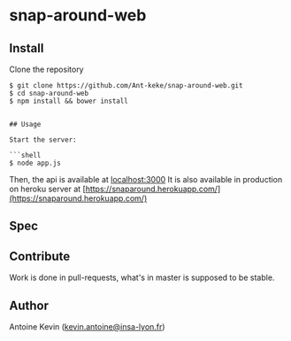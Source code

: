 # snap-around-web


## Install

Clone the repository

```shell
$ git clone https://github.com/Ant-keke/snap-around-web.git
$ cd snap-around-web
$ npm install && bower install
```

```

## Usage

Start the server:

```shell
$ node app.js
```

Then, the api is available at [localhost:3000](http://localhost:3000) 
It is also available in production on heroku server at [https://snaparound.herokuapp.com/](https://snaparound.herokuapp.com/)
## Spec

## Contribute

Work is done in pull-requests, what's in master is supposed to be stable.


## Author

Antoine Kevin
 ([kevin.antoine@insa-lyon.fr](mailto:kevin.antoine@insa-lyon.fr)) 

